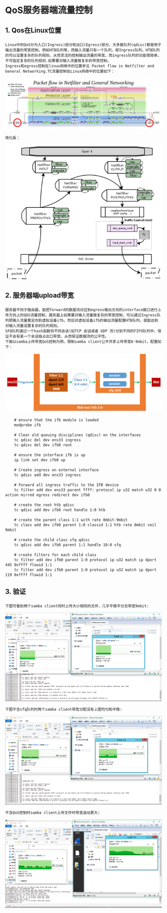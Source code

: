 
# QoS服务器端流量控制
   
   
## 1. Qos在Linux位置

### 
    Linux中的QoS分为入口(Ingress)部分和出口(Egress)部分，大多数队列(qdisc)都是用于输出流量的带宽控制，例如HTB队列等，而输入流量只有一个队列，即Ingress队列。HTB队列的可以设置复杂的队列规则，从而灵活的控制输出流量的带宽，而ingress队列的功能很简单，不可指定复杂的队列规则.如果要对输入流量做复杂的带宽控制。
    Ingress和egress控制在linux网络中的位置参见 Packet flow in Netfilter and General Networking.TC流量控制在Linux网络中的位置如下：
![image](https://github.com/larkguo/Architecture/blob/master/Qos/data/Netfilter-packet-flow.svg.png)
    
    简化版：
![image](https://github.com/larkguo/Architecture/blob/master/Qos/data/tc-in-linux.png)

 
## 2. 服务器端upload带宽

###
    服务器不同于路由器，能把forward的数据流对应到egress输出方向的interface接口进行上传方向上的QOS流量控制，服务器上如果要对输入流量做复杂的带宽控制，可以通过Ingress队列把输入流量重定向到虚拟设备ifb，然后对虚拟设备ifb的输出流量配置HTB队列，就能达到对输入流量设置复杂的队列规则。
    SFQ队列通过一个hash函数将不同会话(如TCP 会话或者 UDP 流)分到不同的FIFO队列中，保证不会有某一个会话独占出口带宽，从而保证数据流的公平性。
    下面以samba上传带宽QoS控制为例，限制samba client公平共享上传带宽8-9mbit，配置如下：
![image](https://github.com/larkguo/Architecture/blob/master/Qos/data/upload-qos.png)

		# ensure that the ifb module is loaded 
		modprobe ifb
		
		# Clear old queuing disciplines (qdisc) on the interfaces
		tc qdisc del dev ens33 ingress
		tc qdisc del dev ifb0 root
		
		# ensure the interface ifb is up 
		ip link set dev ifb0 up
		
		# Create ingress on external interface
		tc qdisc add dev ens33 ingress 
		 
		# Forward all ingress traffic to the IFB device
		tc filter add dev ens33 parent ffff: protocol ip u32 match u32 0 0 action mirred egress redirect dev ifb0
		
		# create the root htb qdisc
		tc qdisc add dev ifb0 root handle 1:0 htb
		
		# create the parent class 1:1 with rate 8mbit-9mbit
		tc class add dev ifb0 parent 1:0 classid 1:1 htb rate 8mbit ceil 9mbit
		
		# create the child class sfq qdisc
		tc qdisc add dev ifb0 parent 1:1 handle 10:0 sfq 
		
		# create filters for each child class
		tc filter add dev ifb0 parent 1:0 protocol ip u32 match ip dport 445 0xffff flowid 1:1
		tc filter add dev ifb0 parent 1:0 protocol ip u32 match ip dport 119 0xffff flowid 1:1

 
## 3. 验证

###
    下图可看到两个samba client同时上传大小相同的文件，几乎平稳平分总带宽9mbit:
![image](https://github.com/larkguo/Architecture/blob/master/Qos/data/SMB-HTB-IFB-SFQ.png)

    下图不含sfq队列时两个samba client带宽分配没有上图均匀和平稳:
![image](https://github.com/larkguo/Architecture/blob/master/Qos/data/SMB-HTB-IFB.png)

    不含QoS控制时samba client上传文件时带宽波动更大:
![image](https://github.com/larkguo/Architecture/blob/master/Qos/data/SMB-no-QoS.png)
